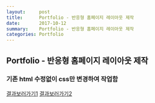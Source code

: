 ```yaml
---
layout:     post
title:      Portfolio - 반응형 홈페이지 레이아웃 제작
date:       2017-10-12 
summary:    Portfolio - 반응형 홈페이지 레이아웃 제작
categories: Portfolio
---
```



## Portfolio - 반응형 홈페이지 레이아웃 제작 
### 기존 html 수정없이 css만 변경하여 작업함

[결과보러가기1](http://buranop.com/)
[결과보러가기2](http://www.namubyeol.com/)